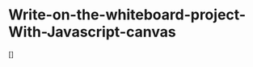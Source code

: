 # Write-on-the-whiteboard-project-With-Javascript-canvas
[[](https://i.postimg.cc/gjg8DHmn/Screenshot-278.png)]
